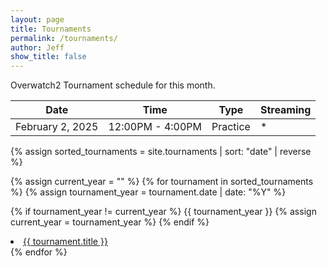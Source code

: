 ```yaml
---
layout: page
title: Tournaments
permalink: /tournaments/
author: Jeff
show_title: false
---
```

Overwatch2 Tournament schedule for this month.

| Date    | Time | Type | Streaming |
| -------- | ------- |  -------- | ------- |
| February 2, 2025 | 12:00PM - 4:00PM | Practice | * |

{% assign sorted_tournaments = site.tournaments | sort: "date" | reverse %}

{% assign current_year = "" %}
{% for tournament in sorted_tournaments %}
  {% assign tournament_year = tournament.date | date: "%Y" %}

  {% if tournament_year != current_year %}
    {{ tournament_year }}
    {% assign current_year = tournament_year %}
  {% endif %}

  <li>
    <a href="{{ tournament.url }}">{{ tournament.title }}</a>
  </li>
{% endfor %}
